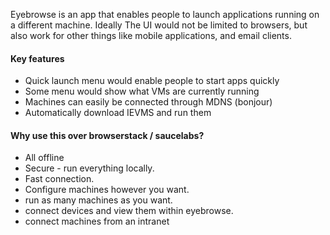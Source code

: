 Eyebrowse is an app that enables people to launch applications running on a different machine. Ideally The UI would not be limited to browsers, but also work for other things like mobile applications, and email clients.

#### Key features

- Quick launch menu would enable people to start apps quickly
- Some menu would show what VMs are currently running
- Machines can easily be connected through MDNS (bonjour)
- Automatically download IEVMS and run them

#### Why use this over browserstack / saucelabs?

- All offline
- Secure - run everything locally.
- Fast connection.
- Configure machines however you want.
- run as many machines as you want.
- connect devices and view them within eyebrowse.
- connect machines from an intranet
